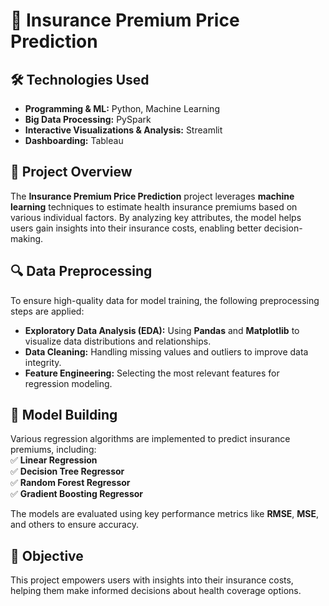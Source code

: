 # 🚀 Insurance Premium Price Prediction  

## 🛠️ Technologies Used  
- **Programming & ML:** Python, Machine Learning  
- **Big Data Processing:** PySpark  
- **Interactive Visualizations & Analysis:** Streamlit  
- **Dashboarding:** Tableau  

## 📌 Project Overview  
The **Insurance Premium Price Prediction** project leverages **machine learning** techniques to estimate health insurance premiums based on various individual factors. By analyzing key attributes, the model helps users gain insights into their insurance costs, enabling better decision-making.  

## 🔍 Data Preprocessing  
To ensure high-quality data for model training, the following preprocessing steps are applied:  
- **Exploratory Data Analysis (EDA):** Using **Pandas** and **Matplotlib** to visualize data distributions and relationships.  
- **Data Cleaning:** Handling missing values and outliers to improve data integrity.  
- **Feature Engineering:** Selecting the most relevant features for regression modeling.  

## 🤖 Model Building  
Various regression algorithms are implemented to predict insurance premiums, including:  
✅ **Linear Regression**  
✅ **Decision Tree Regressor**  
✅ **Random Forest Regressor**  
✅ **Gradient Boosting Regressor**  

The models are evaluated using key performance metrics like **RMSE**, **MSE**, and others to ensure accuracy.  

## 🎯 Objective  
This project empowers users with insights into their insurance costs, helping them make informed decisions about health coverage options.  
